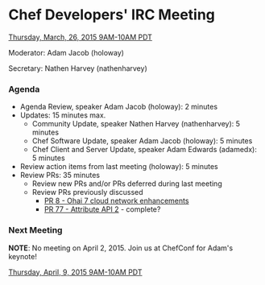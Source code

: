 # Chef Developers' IRC Meeting

[Thursday, March, 26, 2015 9AM-10AM PDT](http://www.timeanddate.com/worldclock/fixedtime.html?msg=%23chef-hacking+developers%27+meeting&iso=20150326T12&p1=419&ah=1)

Moderator:  Adam Jacob (holoway)

Secretary:  Nathen Harvey (nathenharvey)

### Agenda
* Agenda Review, speaker Adam Jacob (holoway): 2 minutes
* Updates: 15 minutes max.
  * Community Update, speaker Nathen Harvey (nathenharvey): 5 minutes
  * Chef Software Update, speaker Adam Jacob (holoway): 5 minutes
  * Chef Client and Server Update, speaker Adam Edwards (adamedx): 5 minutes
* Review action items from last meeting (holoway): 5 minutes
* Review PRs:  35 minutes
  * Review new PRs and/or PRs deferred during last meeting
  * Review PRs previously discussed
    * [PR 8 - Ohai 7 cloud network enhancements](https://github.com/chef/chef-rfc/pull/8)
    * [PR 77 - Attribute API 2](https://github.com/chef/chef-rfc/pull/77) - complete?


### Next Meeting

**NOTE**:  No meeting on April 2, 2015.  Join us at ChefConf for Adam's keynote!

[Thursday, April, 9, 2015 9AM-10AM PDT](http://www.timeanddate.com/worldclock/fixedtime.html?msg=%23chef-hacking+developers%27+meeting&iso=20150409T12&p1=419&ah=1)